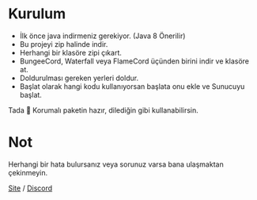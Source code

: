 
# Kurulum
* İlk önce java indirmeniz gerekiyor. (Java 8 Önerilir)
* Bu projeyi zip halinde indir.
* Herhangi bir klasöre zipi çıkart.
* BungeeCord, Waterfall veya FlameCord üçünden birini indir ve klasöre at.
* Doldurulması gereken yerleri doldur.
* Başlat olarak hangi kodu kullanıyorsan başlata onu ekle ve Sunucuyu başlat.

Tada 🎉 Korumalı paketin hazır, dilediğin gibi kullanabilirsin.

# Not
Herhangi bir hata bulursanız veya sorunuz varsa bana ulaşmaktan çekinmeyin.

[Site](https://anksoft.net) / [Discord](https://anksoft.net/discord)

